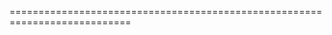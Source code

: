 <!--**
/*-------------------------------------------
    Auto-generated file. Do not modify.
-------------------------------------------

**-->
<!--merge--><!--/merge-->
<!--dep--><!--/dep-->
===========================================================================
<!--deprecated-->

<!--/deprecated-->